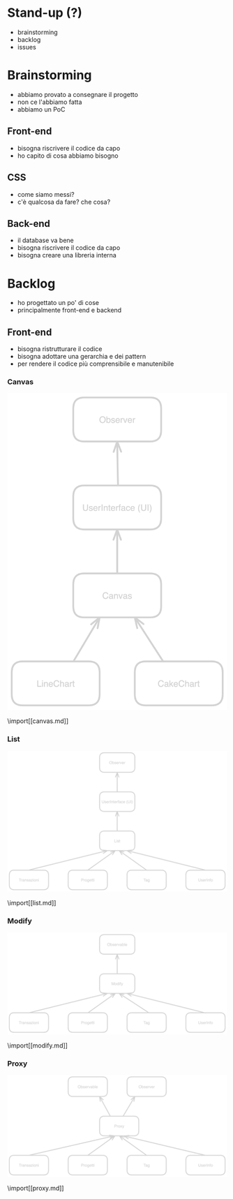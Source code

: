 # Stand-up (?)

- brainstorming
- backlog
- issues

# Brainstorming

- abbiamo provato a consegnare il progetto
- non ce l'abbiamo fatta
- abbiamo un PoC

## Front-end

- bisogna riscrivere il codice da capo
- ho capito di cosa abbiamo bisogno

## CSS

- come siamo messi?
- c'è qualcosa da fare? che cosa?

## Back-end

- il database va bene
- bisogna riscrivere il codice da capo
- bisogna creare una libreria interna

# Backlog

- ho progettato un po' di cose
- principalmente front-end e backend

## Front-end

- bisogna ristrutturare il codice
- bisogna adottare una gerarchia e dei pattern
- per rendere il codice più comprensibile e manutenibile

### Canvas

![canvas](../assets/canvas.png)

\import[[canvas.md]]

### List

![list](../assets/list.png)

\import[[list.md]]

### Modify

![modify](../assets/modify.png)

\import[[modify.md]]

### Proxy

![proxy](../assets/proxy.png)

\import[[proxy.md]]
